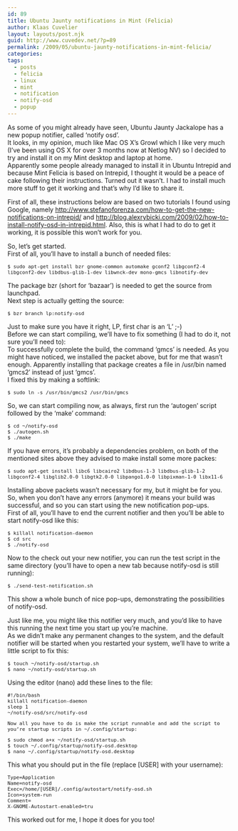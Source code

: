 ```yaml
---
id: 89
title: Ubuntu Jaunty notifications in Mint (Felicia)
author: Klaas Cuvelier
layout: layouts/post.njk
guid: http://www.cuvedev.net/?p=89
permalink: /2009/05/ubuntu-jaunty-notifications-in-mint-felicia/
categories:
tags:
  - posts
  - felicia
  - linux
  - mint
  - notification
  - notify-osd
  - popup
---
```


As some of you might already have seen, Ubuntu Jaunty Jackalope has a new popup notifier, called &#8216;notify osd&#8217;.  
It looks, in my opinion, much like Mac OS X&#8217;s Growl which I like very much (I&#8217;ve been using OS X for over 3 months now at Netlog NV) so I decided to try and install it on my Mint desktop and laptop at home.  
Apparently some people already managed to install it in Ubuntu Intrepid and because Mint Felicia is based on Intrepid, I thought it would be a peace of cake following their instructions. Turned out it wasn&#8217;t. I had to install much more stuff to get it working and that&#8217;s why I&#8217;d like to share it.

First of all, these instructions below are based on two tutorials I found using Google, namely http://www.stefanoforenza.com/how-to-get-the-new-notifications-on-intrepid/ and http://blog.alexrybicki.com/2009/02/how-to-install-notify-osd-in-intrepid.html. Also, this is what I had to do to get it working, it is possible this won&#8217;t work for you.

So, let&#8217;s get started.  
First of all, you&#8217;ll have to install a bunch of needed files:

<p style="font-family: monospace; font-size: 11px">
  $ sudo apt-get install bzr gnome-common automake gconf2 libgconf2-4 libgconf2-dev libdbus-glib-1-dev libwnck-dev mono-gmcs libnotify-dev
</p>

The package bzr (short for &#8216;bazaar&#8217;) is needed to get the source from launchpad.  
Next step is actually getting the source:

<p style="font-family: monospace; font-size: 11px">
  $ bzr branch lp:notify-osd
</p>

Just to make sure you have it right, LP, first char is an &#8216;L&#8217; ;-)  
Before we can start compiling, we&#8217;ll have to fix something (I had to do it, not sure you&#8217;ll need to):  
To successfully complete the build, the command &#8216;gmcs&#8217; is needed. As you might have noticed, we installed the packet above, but for me that wasn&#8217;t enough. Apparently installing that package creates a file in /usr/bin named &#8216;gmcs2&#8242; instead of just &#8216;gmcs&#8217;.  
I fixed this by making a softlink:

<p style="font-family: monospace; font-size: 11px">
  $ sudo ln -s /usr/bin/gmcs2 /usr/bin/gmcs
</p>

So, we can start compiling now, as always, first run the &#8216;autogen&#8217; script followed by the &#8216;make&#8217; command:

<p style="font-family: monospace; font-size: 11px">
  $ cd ~/notify-osd<br /> $ ./autogen.sh<br /> $ ./make
</p>

If you have errors, it&#8217;s probably a dependencies problem, on both of the mentioned sites above they advised to make install some more packes:

<p style="font-family: monospace; font-size: 11px">
  $ sudo apt-get install libc6 libcairo2 libdbus-1-3 libdbus-glib-1-2 libgconf2-4 libglib2.0-0 libgtk2.0-0 libpango1.0-0 libpixman-1-0 libx11-6
</p>

Installing above packets wasn&#8217;t necessary for my, but it might be for you.  
So, when you don&#8217;t have any errors (anymore) it means your build was successful, and so you can start using the new notification pop-ups.  
First of all, you&#8217;ll have to end the current notifier and then you&#8217;ll be able to start notify-osd like this:

<p style="font-family: monospace; font-size: 11px">
  $ killall notification-daemon<br /> $ cd src<br /> $ ./notify-osd
</p>

Now to the check out your new notifier, you can run the test script in the same directory (you&#8217;ll have to open a new tab because notify-osd is still running):

<p style="font-family: monospace; font-size: 11px">
  $ ./send-test-notification.sh
</p>

This show a whole bunch of nice pop-ups, demonstrating the possibilities of notify-osd.

Just like me, you might like this notifier very much, and you&#8217;d like to have this running the next time you start up you&#8217;re machine.  
As we didn&#8217;t make any permanent changes to the system, and the default notifier will be started when you restarted your system, we&#8217;ll have to write a little script to fix this:

<p style="font-family: monospace; font-size: 11px">
  $ touch ~/notify-osd/startup.sh<br /> $ nano ~/notify-osd/startup.sh
</p>

Using the editor (nano) add these lines to the file:

<p style="font-family: monospace; font-size: 11px">
  #!/bin/bash<br /> killall notification-daemon<br /> sleep 1<br /> ~/notify-osd/src/notify-osd
</p>

<p style="font-family: monospace; font-size: 11px">
  Now all you have to do is make the script runnable and add the script to you&#8217;re startup scripts in ~/.config/startup:
</p>

<p style="font-family: monospace; font-size: 11px">
  $ sudo chmod a+x ~/notify-osd/startup.sh<br /> $ touch ~/.config/startup/notify-osd.desktop<br /> $ nano ~/.config/startup/notify-osd.desktop
</p>

This what you should put in the file (replace [USER] with your username):

<p style="font-family: monospace; font-size: 11px">
  Type=Application<br /> Name=notify-osd<br /> Exec=/home/[USER]/.config/autostart/notify-osd.sh<br /> Icon=system-run<br /> Comment=<br /> X-GNOME-Autostart-enabled=tru
</p>

This worked out for me, I hope it does for you too!
